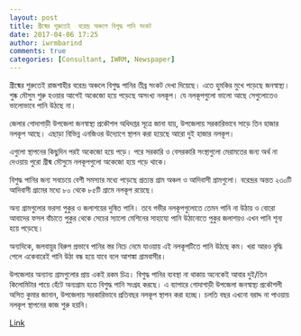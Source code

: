 ```yaml
---
layout: post
title: গ্রীষ্মের শুরুতেই  বরেন্দ্র অঞ্চলে বিশুদ্ধ পানি সংকট
date: 2017-04-06 17:25
author: iwrmbarind
comments: true
categories: [Consultant, IWRM, Newspaper]
---
```

গ্রীষ্মের শুরুতেই রাজশাহীর বরেন্দ্র অঞ্চলে বিশুদ্ধ পানির তীব্র সংকট দেখা দিয়েছে। এতে হুমকির মুখে পড়েছে জনস্বাস্থ্য। শুষ্ক মৌসুম শুরু হওয়ার আগেই অকেজো হয়ে পড়েছে অসংখ্য নলকূপ। যে নলকূপগুলো ভালো আছে সেগুলোতেও ভালোভাবে পানি উঠছে না।

জেলার গোদাগাড়ী উপজেলা জনস্বাস্থ্য প্রকৌশল অধিদপ্তর সূত্রে জানা যায়, উপজেলায় সরকারিভাবে সাড়ে তিন হাজার নলকূপ আছে। এছাড়া বিভিন্ন এনজিওর উদ্যোগে স্থাপন করা হয়েছে আরো দুই হাজার নলকূপ।

এগুলো স্থাপনের কিছুদিন পরই অকেজো হয়ে পড়ে। পরে সরকারি ও বেসরকারি সংস্থাগুলো মেরামতের জন্য অর্থ না দেওয়ায় পুরো গ্রীষ্ম মৌসুমে নলকূপগুলো অকেজো হয়ে পড়ে থাকে।

বিশুদ্ধ পানির জন্য সবচেয়ে বেশী সমস্যার মধ্যে পড়েছে প্রত্যন্ত গ্রাম অঞ্চল ও আদিবাসী গ্রামগুলো। বরেন্দ্রর অন্তত ২৩০টি আদিবাসী গ্রামের মধ্যে ৮০ থেকে ৮৫টি গ্রামে নলকূপ রয়েছে।

অন্য গ্রামগুলোর ভরসা পুকুর ও জলাশয়ের দুষিত পানি। তবে গভীর নলকূপগুলোতে তেমন পানি না উঠায় ও বোরো আবাদের ফসল বাঁচাতে পুকুর থেকে সেচের স্যালো মেশিনের সাহায্যে পানি উঠানোতে পুকুর জলাশয়ও এখন পানি শূন্য হয়ে পড়েছে।

অন্যদিকে, জলবায়ুর বিরুপ প্রভাবে পানির স্তর নিচে নেমে যাওয়ায় এই নলকূপটিতে পানি উঠছে কম। খরা আরও বৃদ্ধি পেলে একেবারেই পানি উঠা বন্ধ হয়ে যাবে বলে আশঙ্কা গ্রামবাসীর।

উপজেলার অন্যান্য গ্রামগুলোর প্রায় একই রকম চিত্র। বিশুদ্ধ পানির ব্যবস্থা না থাকায় অনেকেই আবার দুই/তিন কিলোমিটার পায়ে হেঁটে অন্যগ্রাম হতে বিশুদ্ধ পানি সংগ্রহ করছে।
এ ব্যাপারে গোদাগাড়ী উপজেলা জনস্বাস্থ্য প্রকৌশলী অসিত কুমার জানান, উপজেলায় সরকারিভাবে প্রতিবছর নলকূপ স্থাপন করা হচ্ছে। চলতি বছর এখনো বরাদ্দ না পাওয়ায় নলকূপ স্থাপনের কাজ শুরু হয়নি।

<a href="http://www.risingbd.com/national-news/2398" target="_blank">Link</a>
